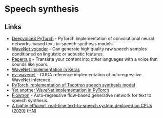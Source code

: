 # Speech synthesis

## Links

- [Deepvoice3 PyTorch](https://github.com/r9y9/deepvoice3_pytorch) - PyTorch implementation of convolutional neural networks-based text-to-speech synthesis models.
- [WaveNet vocoder](https://github.com/r9y9/wavenet_vocoder) - Can generate high quality raw speech samples conditioned on linguistic or acoustic features.
- [Papercup](https://www.papercup.com/) - Translate your content into other languages with a voice that sounds like yours.
- [WaveNet implementation in Keras](https://github.com/basveeling/wavenet)
- [nv-wavenet](https://github.com/NVIDIA/nv-wavenet) - CUDA reference implementation of autoregressive WaveNet inference.
- [PyTorch implementation of Tacotron speech synthesis model](https://github.com/r9y9/tacotron_pytorch)
- [Yet another WaveNet implementation in PyTorch](https://github.com/golbin/WaveNet)
- [Flowtron](https://github.com/NVIDIA/flowtron) - Auto-regressive flow-based generative network for text to speech synthesis.
- [A highly efficient, real-time text-to-speech system deployed on CPUs (2020)](https://ai.facebook.com/blog/a-highly-efficient-real-time-text-to-speech-system-deployed-on-cpus/) ([HN](https://news.ycombinator.com/item?id=23193967))
